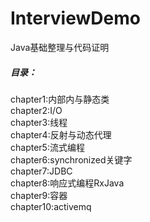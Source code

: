 # InterviewDemo

Java基础整理与代码证明<br>
<h5>目录：</h5>
chapter1:内部内与静态类<br>
chapter2:I/O<br>
chapter3:线程<br>
chapter4:反射与动态代理<br>
chapter5:流式编程<br>
chapter6:synchronized关键字<br>
chapter7:JDBC<br>
chapter8:响应式编程RxJava<br>
chapter9:容器<br>
chapter10:activemq